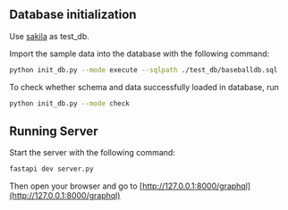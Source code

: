 ## Database initialization
Use [sakila](https://dev.mysql.com/doc/sakila/en/) as test_db.

Import the sample data into the database with the following command:

```bash
python init_db.py --mode execute --sqlpath ./test_db/baseballdb.sql
```
To check whether schema and data successfully loaded in database, run
```bash
python init_db.py --mode check
```

## Running Server 
Start the server with the following command:

```bash
fastapi dev server.py
```

Then open your browser and go to [http://127.0.0.1:8000/graphql](http://127.0.0.1:8000/graphql)